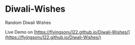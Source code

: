# Diwali-Wishes

Random Diwali Wishes 

 Live Demo on [https://flyingsonu122.github.io/Diwali-Wishes/](https://flyingsonu122.github.io/Diwali-Wishes/) 
